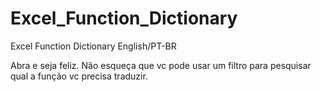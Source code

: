 # Excel_Function_Dictionary
Excel Function Dictionary English/PT-BR

Abra e seja feliz. Não esqueça que vc pode usar um filtro para pesquisar qual a função vc precisa traduzir.
